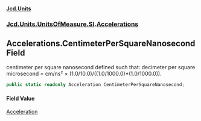 #### [Jcd.Units](index.md 'index')
### [Jcd.Units.UnitsOfMeasure.SI](Jcd.Units.UnitsOfMeasure.SI.md 'Jcd.Units.UnitsOfMeasure.SI').[Accelerations](Accelerations.md 'Jcd.Units.UnitsOfMeasure.SI.Accelerations')

## Accelerations.CentimeterPerSquareNanosecond Field

centimeter per square nanosecond defined such that: decimeter per square microsecond = cm/ns² × (1.0/10.0)/((1.0/1000.0)*(1.0/1000.0)).

```csharp
public static readonly Acceleration CentimeterPerSquareNanosecond;
```

#### Field Value
[Acceleration](Acceleration.md 'Jcd.Units.UnitTypes.Acceleration')